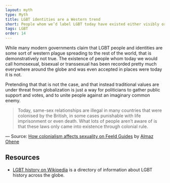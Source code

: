 ```yaml
---
layout: myth
type: Myth
title: LGBT identities are a Western trend
short: People whom we’d label LGBT today have existed either visibly or secretively in societies around the globe since the dawn of history.
tags: LGBT
order: 14
---
```


While many modern governments claim that LGBT people and identities are some sort of western plague spreading to the rest of the world, that is demonstratively not true. The existence of people whom today we would call homosexual, bisexual or transsexual has been recorded pretty much everywhere around the globe and was even accepted in places were today it is not.

Pretending that that is not the case, and that instead traditional values are under threat from globalization is just a way for politicians to gather public support and votes, and to unite people against an imaginary common enemy.

> Today, same-sex relationships are illegal in many countries that were colonised by the British, in some cases punishable with life imprisonment or even death. What lots of people aren’t aware of is that these laws only came into existence through colonial rule. 

— Source: [How colonialism affects sexuality on Feeld Guides](https://feeld.co/blog/feeld-guides/how-colonialism-affects-sexuality) by [Almaz Ohene](https://almazohene.com/)

## Resources
- [LGBT history on Wikipedia](https://en.wikipedia.org/wiki/LGBT_history) is a directory of information about LGBT history across the globe.
